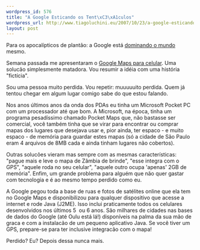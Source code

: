 ```yaml
--- 
wordpress_id: 576
title: "A Google Esticando os Tent\xC3\xA1culos"
wordpress_url: http://www.tiagoluchini.eu/2007/10/23/a-google-esticando-os-tentaculos/
layout: post
---
```

Para os apocalípticos de plantão: a Google está [dominando o mundo](/2007/08/21/google/) mesmo.

Semana passada me apresentaram o [Google Maps para celular](http://www.google.com/gmm). Uma solucão simplesmente matadora. Vou resumir a idéia com uma história "fictícia".

Sou uma pessoa muito perdida. Vou repetir: muuuuuito perdida. Quem já tentou chegar em algum lugar comigo sabe do que estou falando.

Nos anos últimos anos da onda dos PDAs eu tinha um Microsoft Pocket PC com um processador até que bom. A Microsoft, na época, tinha um programa pesadíssimo chamado Pocket Maps que, não bastasse ser comercial, você também tinha que se virar para encontrar ou comprar mapas dos lugares que desejava usar e, pior ainda, ter espaco - e muito espaco - de memória para guardar estes mapas (só a cidade de São Paulo eram 4 arquivos de 8MB cada e ainda tinham lugares não cobertos).

Outras solucões vieram mas sempre com as mesmas características: "pague mais e leve o mapa de Zâmbia de brinde", "esse integra com o GPS", "aquele roda no seu celular", "aquele outro ocupa 'apenas' 2GB de memória". Enfim, um grande problema para alguém que não quer gastar com tecnologia e é ao mesmo tempo perdido como eu.

A Google pegou toda a base de ruas e fotos de satélites online que ela tem no Google Maps e disponibilizou para qualquer dispositivo que acesse a internet e rode Java (J2ME). Isso inclui praticamente todos os celulares desenvolvidos nos últimos 5  ou 6 anos. São milhares de cidades nas bases de dados do Google (até Oulu está lá!) disponíveis na palma da sua mão de graca e com a instalacão de um pequeno aplicativo Java. Se você tiver um GPS, prepare-se para ter inclusive integracão com o mapa!

Perdido? Eu? Depois dessa nunca mais.
